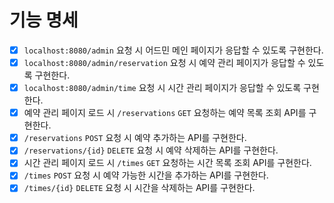 # 기능 명세

- [X] `localhost:8080/admin` 요청 시 어드민 메인 페이지가 응답할 수 있도록 구현한다.
- [X] `localhost:8080/admin/reservation` 요청 시 예약 관리 페이지가 응답할 수 있도록 구현한다.
- [X] `localhost:8080/admin/time` 요청 시 시간 관리 페이지가 응답할 수 있도록 구현한다. 
- [X] 예약 관리 페이지 로드 시 `/reservations` `GET` 요청하는 예약 목록 조회 API를 구현한다.
- [X] `/reservations` `POST` 요청 시 예약 추가하는 API를 구현한다.
- [X] `/reservations/{id}` `DELETE` 요청 시 예약 삭제하는 API를 구현한다.
- [X] 시간 관리 페이지 로드 시 `/times` `GET` 요청하는 시간 목록 조회 API를 구현한다.
- [X] `/times` `POST` 요청 시 예약 가능한 시간을 추가하는 API를 구현한다.
- [X] `/times/{id}` `DELETE` 요청 시 시간을 삭제하는 API를 구현한다. 
